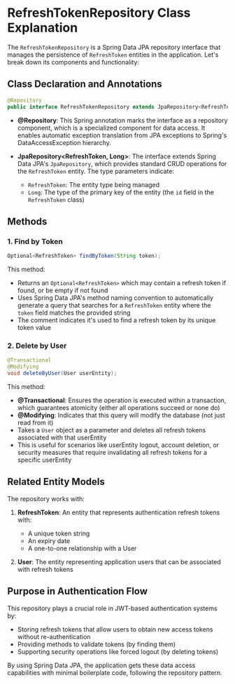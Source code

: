 
# RefreshTokenRepository Class Explanation

The `RefreshTokenRepository` is a Spring Data JPA repository interface that manages the persistence of `RefreshToken` entities in the application. Let's break down its components and functionality:

## Class Declaration and Annotations

```java
@Repository
public interface RefreshTokenRepository extends JpaRepository<RefreshToken, Long> {
```

- **@Repository**: This Spring annotation marks the interface as a repository component, which is a specialized component for data access. It enables automatic exception translation from JPA exceptions to Spring's DataAccessException hierarchy.

- **JpaRepository<RefreshToken, Long>**: The interface extends Spring Data JPA's `JpaRepository`, which provides standard CRUD operations for the `RefreshToken` entity. The type parameters indicate:
  - `RefreshToken`: The entity type being managed
  - `Long`: The type of the primary key of the entity (the `id` field in the `RefreshToken` class)

## Methods

### 1. Find by Token

```java
Optional<RefreshToken> findByToken(String token);
```

This method:
- Returns an `Optional<RefreshToken>` which may contain a refresh token if found, or be empty if not found
- Uses Spring Data JPA's method naming convention to automatically generate a query that searches for a `RefreshToken` entity where the `token` field matches the provided string
- The comment indicates it's used to find a refresh token by its unique token value

### 2. Delete by User

```java
@Transactional
@Modifying
void deleteByUser(User userEntity);
```

This method:
- **@Transactional**: Ensures the operation is executed within a transaction, which guarantees atomicity (either all operations succeed or none do)
- **@Modifying**: Indicates that this query will modify the database (not just read from it)
- Takes a `User` object as a parameter and deletes all refresh tokens associated with that userEntity
- This is useful for scenarios like userEntity logout, account deletion, or security measures that require invalidating all refresh tokens for a specific userEntity

## Related Entity Models

The repository works with:

1. **RefreshToken**: An entity that represents authentication refresh tokens with:
   - A unique token string
   - An expiry date
   - A one-to-one relationship with a User

2. **User**: The entity representing application users that can be associated with refresh tokens

## Purpose in Authentication Flow

This repository plays a crucial role in JWT-based authentication systems by:
- Storing refresh tokens that allow users to obtain new access tokens without re-authentication
- Providing methods to validate tokens (by finding them)
- Supporting security operations like forced logout (by deleting tokens)

By using Spring Data JPA, the application gets these data access capabilities with minimal boilerplate code, following the repository pattern.